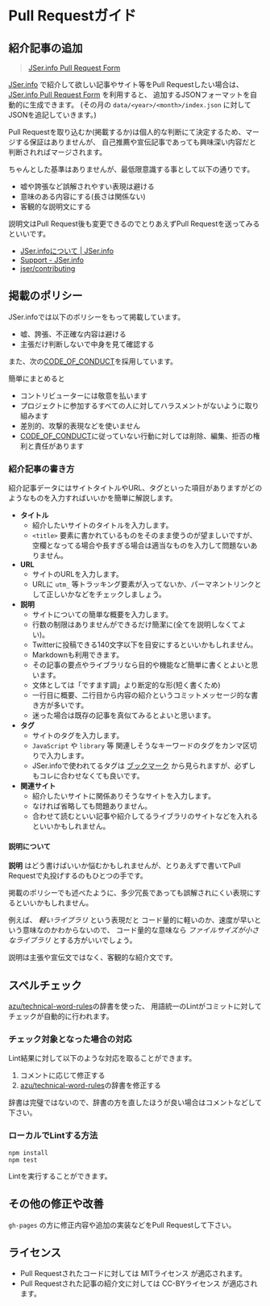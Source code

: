 # Pull Requestガイド

## 紹介記事の追加

> [JSer.info Pull Request Form](http://jser.info/contributing/ "JSer.info Pull Request Form")

[JSer.info](http://jser.info/ "JSer.info") で紹介して欲しい記事やサイト等をPull Requestしたい場合は、
[JSer.info Pull Request Form](http://jser.info/contributing/ "JSer.info Pull Request Form") を利用すると、
追加するJSONフォーマットを自動的に生成できます。 (その月の `data/<year>/<month>/index.json` に対してJSONを追記していきます。)

Pull Requestを取り込むか(掲載するか)は個人的な判断にて決定するため、マージする保証はありませんが、
自己推薦や宣伝記事であっても興味深い内容だと判断されればマージされます。

ちゃんとした基準はありませんが、最低限意識する事として以下の通りです。

* 嘘や誇張など誤解されやすい表現は避ける
* 意味のある内容にする(長さは関係ない)
* 客観的な説明文にする

説明文はPull Request後も変更できるのでとりあえずPull Requestを送ってみるといいです。

* [JSer.infoについて | JSer.info](http://jser.info/about "JSer.infoについて | JSer.info")
* [Support - JSer.info](http://jser.info/support/ "Support - JSer.info")
* [jser/contributing](https://github.com/jser/contributing "jser/contributing")

## 掲載のポリシー

JSer.infoでは以下のポリシーをもって掲載しています。

- 嘘、誇張、不正確な内容は避ける
- 主張だけ判断しないで中身を見て確認する

また、次の[CODE_OF_CONDUCT](./CODE_OF_CONDUCT.md)を採用しています。

簡単にまとめると

- コントリビューターには敬意を払います
- プロジェクトに参加するすべての人に対してハラスメントがないように取り組みます
- 差別的、攻撃的表現などを使いません
- [CODE_OF_CONDUCT](./CODE_OF_CONDUCT.md)に従っていない行動に対しては削除、編集、拒否の権利と責任があります

### 紹介記事の書き方

紹介記事データにはサイトタイトルやURL、タグといった項目がありますがどのようなものを入力すればいいかを簡単に解説します。

* __タイトル__
    * 紹介したいサイトのタイトルを入力します。
    * `<title>` 要素に書かれているものをそのまま使うのが望ましいですが、空欄となってる場合や長すぎる場合は適当なものを入力して問題ないありません。
* __URL__
    * サイトのURLを入力します。
    * URLに `utm_` 等トラッキング要素が入ってないか、パーマネントリンクとして正しいかなどをチェックしましょう。
* __説明__
    * サイトについての簡単な概要を入力します。
    * 行数の制限はありませんができるだけ簡潔に(全てを説明しなくてよい)。
    * Twitterに投稿できる140文字以下を目安にするといいかもしれません。
    * Markdownも利用できます。
    * その記事の要点やライブラリなら目的や機能など簡単に書くとよいと思います。
    * 文体としては「ですます調」より断定的な形(短く書くため)
    * 一行目に概要、二行目から内容の紹介というコミットメッセージ的な書き方が多いです。
    * 迷った場合は既存の記事を真似てみるとよいと思います。
* __タグ__
    * サイトのタグを入力します。
    * `JavaScript` や `library` 等 関連しそうなキーワードのタグをカンマ区切りで入力します。
    * JSer.infoで使われてるタグは [ブックマーク](http://b.hatena.ne.jp/efcl/bookmark "ブックマーク") から見られますが、必ずしもコレに合わせなくても良いです。
* __関連サイト__
    * 紹介したいサイトに関係ありそうなサイトを入力します。
    * なければ省略しても問題ありません。
    * 合わせて読むといい記事や紹介してるライブラリのサイトなどを入れるといいかもしれません。

#### 説明について

__説明__ はどう書けばいいか悩むかもしれませんが、とりあえずで書いてPull Requestで丸投げするのもひとつの手です。

掲載のポリシーでも述べたように、多少冗長であっても誤解されにくい表現にするといいかもしれません。

例えば、 _軽いライブラリ_ という表現だと コード量的に軽いのか、速度が早いという意味なのかわからないので、
コード量的な意味なら _ファイルサイズが小さなライブラリ_ とする方がいいでしょう。

説明は主張や宣伝文ではなく、客観的な紹介文です。

## スペルチェック

[azu/technical-word-rules](https://github.com/azu/technical-word-rules "azu/technical-word-rules")の辞書を使った、
用語統一のLintがコミットに対してチェックが自動的に行われます。

### チェック対象となった場合の対応

Lint結果に対して以下のような対応を取ることができます。

1. コメントに応じて修正する
2. [azu/technical-word-rules](https://github.com/azu/technical-word-rules "azu/technical-word-rules")の辞書を修正する

辞書は完璧ではないので、辞書の方を直したほうが良い場合はコメントなどして下さい。

### ローカルでLintする方法

```
npm install
npm test
```

Lintを実行することができます。

## その他の修正や改善

`gh-pages` の方に修正内容や追加の実装などをPull Requestして下さい。

## ライセンス

- Pull Requestされたコードに対しては MITライセンス が適応されます。
- Pull Requestされた記事の紹介文に対しては CC-BYライセンス が適応されます。

